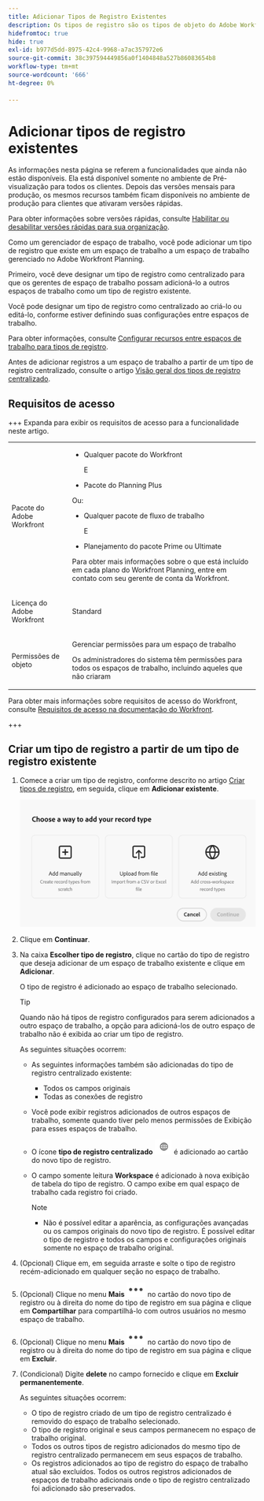 ```yaml
---
title: Adicionar Tipos de Registro Existentes
description: Os tipos de registro são os tipos de objeto do Adobe Workfront Planning. No Workfront Planning, é possível adicionar um tipo de registro existente criado em outro espaço de trabalho.
hidefromtoc: true
hide: true
exl-id: b977d5dd-8975-42c4-9968-a7ac357972e6
source-git-commit: 38c397594449856a0f1404848a527b86083654b8
workflow-type: tm+mt
source-wordcount: '666'
ht-degree: 0%

---
```


<!-- add these to the metadata, when making this public: 

feature: Workfront Planning
role: User, Admin
author: Alina
recommendations: noDisplay, noCatalog
-->

# Adicionar tipos de registro existentes

<span class="preview">As informações nesta página se referem a funcionalidades que ainda não estão disponíveis. Ela está disponível somente no ambiente de Pré-visualização para todos os clientes. Depois das versões mensais para produção, os mesmos recursos também ficam disponíveis no ambiente de produção para clientes que ativaram versões rápidas. </span>

<span class="preview">Para obter informações sobre versões rápidas, consulte [Habilitar ou desabilitar versões rápidas para sua organização](/help/quicksilver/administration-and-setup/set-up-workfront/configure-system-defaults/enable-fast-release-process.md). </span>

Como um gerenciador de espaço de trabalho, você pode adicionar um tipo de registro que existe em um espaço de trabalho a um espaço de trabalho gerenciado no Adobe Workfront Planning.

Primeiro, você deve designar um tipo de registro como centralizado para que os gerentes de espaço de trabalho possam adicioná-lo a outros espaços de trabalho como um tipo de registro existente.

Você pode designar um tipo de registro como centralizado ao criá-lo ou editá-lo, conforme estiver definindo suas configurações entre espaços de trabalho.

Para obter informações, consulte [Configurar recursos entre espaços de trabalho para tipos de registro](/help/quicksilver/planning/architecture/configure-record-type-cross-workspace-capabilities.md).

Antes de adicionar registros a um espaço de trabalho a partir de um tipo de registro centralizado, consulte o artigo [Visão geral dos tipos de registro centralizado](/help/quicksilver/planning/architecture/centralized-record-types-overview.md).

## Requisitos de acesso

+++ Expanda para exibir os requisitos de acesso para a funcionalidade neste artigo.

<table style="table-layout:auto"> 
<col> 
</col> 
<col> 
</col> 
<tbody> 
    <tr> 
<tr>

</tr>   
<tr> 
   <td role="rowheader"><p>Pacote do Adobe Workfront</p></td> 
   <td> 
<ul><li><p>Qualquer pacote do Workfront</p></li>
E
<li><p>Pacote do Planning Plus</p></li></ul>
Ou:
<ul><li><p>Qualquer pacote de fluxo de trabalho</p> </li>
E
<li><p>Planejamento do pacote Prime ou Ultimate</p></li></ul>
<p>Para obter mais informações sobre o que está incluído em cada plano do Workfront Planning, entre em contato com seu gerente de conta da Workfront. </p> 
   </td>

<tr> 
   <td role="rowheader"><p>Licença do Adobe Workfront</p></td> 
   <td><p>Standard</p>
   </td> 
  </tr> 
  <tr> 
   <td role="rowheader"><p>Permissões de objeto</p></td> 
   <td>   <p>Gerenciar permissões para um espaço de trabalho</a> </p>  
   <p>Os administradores do sistema têm permissões para todos os espaços de trabalho, incluindo aqueles que não criaram</p>  </td> 
  </tr>  
</tbody> 
</table>

Para obter mais informações sobre requisitos de acesso do Workfront, consulte [Requisitos de acesso na documentação do Workfront](/help/quicksilver/administration-and-setup/add-users/access-levels-and-object-permissions/access-level-requirements-in-documentation.md).

+++   

## Criar um tipo de registro a partir de um tipo de registro existente

1. Comece a criar um tipo de registro, conforme descrito no artigo [Criar tipos de registro](/help/quicksilver/planning/architecture/create-record-types.md), em seguida, clique em **Adicionar existente**. <!--check this - the option might have been renamed in the UI-->

   ![Modal para adicionar tipo de registro com opção para adicionar de outro espaço de trabalho](assets/add-record-type-from-existing-workspace-option-when-creating-records.png)

1. Clique em **Continuar**.
1. Na caixa **Escolher tipo de registro**, clique no cartão do tipo de registro que deseja adicionar de um espaço de trabalho existente e clique em **Adicionar**.

   O tipo de registro é adicionado ao espaço de trabalho selecionado.

   >[!TIP]
   >
   >Quando não há tipos de registro configurados para serem adicionados a outro espaço de trabalho, a opção para adicioná-los de outro espaço de trabalho não é exibida ao criar um tipo de registro.

   As seguintes situações ocorrem:

   * As seguintes informações também são adicionadas do tipo de registro centralizado existente:

      * Todos os campos originais
      * Todas as conexões de registro
   * Você pode exibir registros adicionados de outros espaços de trabalho, somente quando tiver pelo menos permissões de Exibição para esses espaços de trabalho.
   * O ícone **tipo de registro centralizado** ![ícone do tipo de registro centralizado](assets/global-icon.png) é adicionado ao cartão do novo tipo de registro.
   * O campo somente leitura **Workspace** é adicionado à nova exibição de tabela do tipo de registro. O campo exibe em qual espaço de trabalho cada registro foi criado.

     >[!NOTE]
     >
     >* Não é possível editar a aparência, as configurações avançadas ou os campos originais do novo tipo de registro. É possível editar o tipo de registro e todos os campos e configurações originais somente no espaço de trabalho original.

1. (Opcional) Clique em, em seguida arraste e solte o tipo de registro recém-adicionado em qualquer seção no espaço de trabalho.

1. (Opcional) Clique no menu **Mais** ![Mais menu](assets/more-menu.png) no cartão do novo tipo de registro ou à direita do nome do tipo de registro em sua página e clique em **Compartilhar** para compartilhá-lo com outros usuários no mesmo espaço de trabalho.

1. (Opcional) Clique no menu **Mais** ![Mais menu](assets/more-menu.png) no cartão do novo tipo de registro ou à direita do nome do tipo de registro em sua página e clique em **Excluir**.
1. (Condicional) Digite **delete** no campo fornecido e clique em **Excluir permanentemente**.

   As seguintes situações ocorrem:

   * O tipo de registro criado de um tipo de registro centralizado é removido do espaço de trabalho selecionado.
   * O tipo de registro original e seus campos permanecem no espaço de trabalho original.
   * Todos os outros tipos de registro adicionados do mesmo tipo de registro centralizado permanecem em seus espaços de trabalho.
   * Os registros adicionados ao tipo de registro do espaço de trabalho atual são excluídos. Todos os outros registros adicionados de espaços de trabalho adicionais onde o tipo de registro centralizado foi adicionado são preservados.





